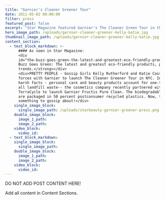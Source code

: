 ```yaml
---
title: "Garnier's Cleaner Greener Tour"
date: 2011-05-02 00:00:00
filter: press
featured_post: false
excerpt: "Star Magazine featured Garnier's The Cleaner Green Tour in their StarBeauty segment. The article centered on the Garnier Fructis Pure Clean products and the New York City event's appearance by actresses Kelly Rutherford and Katie Cassidy."
hero_image_path: /uploads/garnier-cleaner-greener-kelly-katie.jpg
thumbnail_image_path: /uploads/garnier-cleaner-greener-kelly-katie.jpg
content_section:
  - text_block_markdown: >-
      #### As seen in Star Magazine:
      <div
      id="the-buzz-goes-green-the-latest-and-greatest-eco-friendly-products-people-and-trends"><strong>The
      Buzz Goes Green: The latest and greatest eco-friendly products, people, and
      trends.</strong></div>
      <div>PRETTY PEOPLE - Gossip Girls Kelly Rutherford and Katie Cassidy joined
      forces with Garnier to launch The Cleaner Greener Tour in NYC. Inspired by
      harsh facts - personal care and beauty products account for one-third of
      all landfill waste-- the cosmetics company recently partnered with
      TerraCycle to launch Garnier Fructis Pure Clean. The biodegradable formulas
      are packaged in 50 percent postconsumer recycled plastics. Now, that's
      something to gossip about!</div>
    single_image_block:
      single_image_path: /uploads/starbeauty-garnier-greener-press.png
    double_image_block:
      image_1_path:
      image_2_path:
    video_block:
      video_id:
  - text_block_markdown:
    single_image_block:
      single_image_path:
    double_image_block:
      image_1_path:
      image_2_path:
    video_block:
      video_id:
---
```



DO NOT ADD POST CONTENT HERE!

Add all content in Content Sections.